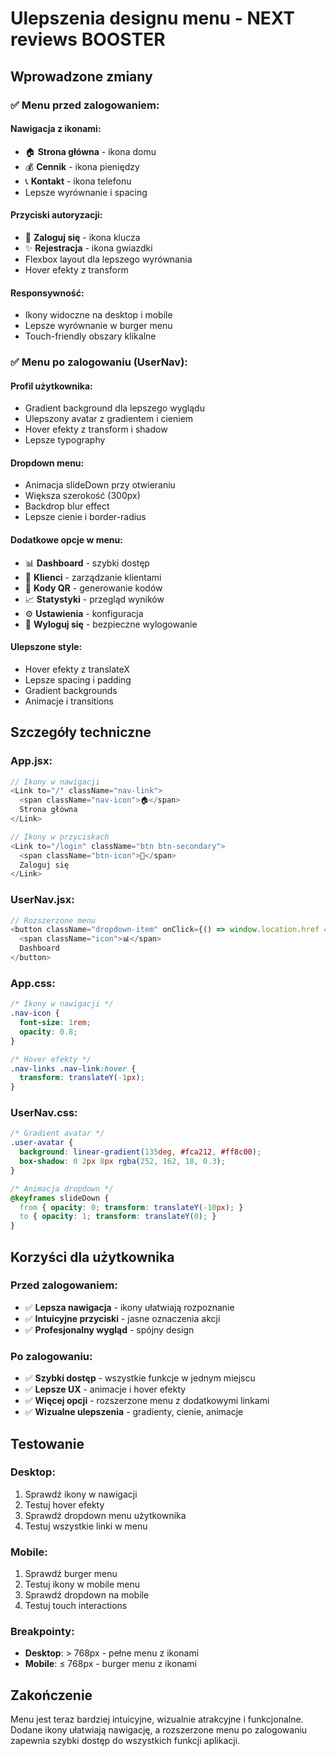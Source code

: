 # Ulepszenia designu menu - NEXT reviews BOOSTER

## Wprowadzone zmiany

### ✅ **Menu przed zalogowaniem:**

#### **Nawigacja z ikonami:**
- 🏠 **Strona główna** - ikona domu
- 💰 **Cennik** - ikona pieniędzy  
- 📞 **Kontakt** - ikona telefonu
- Lepsze wyrównanie i spacing

#### **Przyciski autoryzacji:**
- 🔑 **Zaloguj się** - ikona klucza
- ✨ **Rejestracja** - ikona gwiazdki
- Flexbox layout dla lepszego wyrównania
- Hover efekty z transform

#### **Responsywność:**
- Ikony widoczne na desktop i mobile
- Lepsze wyrównanie w burger menu
- Touch-friendly obszary klikalne

### ✅ **Menu po zalogowaniu (UserNav):**

#### **Profil użytkownika:**
- Gradient background dla lepszego wyglądu
- Ulepszony avatar z gradientem i cieniem
- Hover efekty z transform i shadow
- Lepsze typography

#### **Dropdown menu:**
- Animacja slideDown przy otwieraniu
- Większa szerokość (300px)
- Backdrop blur effect
- Lepsze cienie i border-radius

#### **Dodatkowe opcje w menu:**
- 📊 **Dashboard** - szybki dostęp
- 👥 **Klienci** - zarządzanie klientami
- 📱 **Kody QR** - generowanie kodów
- 📈 **Statystyki** - przegląd wyników
- ⚙️ **Ustawienia** - konfiguracja
- 🚪 **Wyloguj się** - bezpieczne wylogowanie

#### **Ulepszone style:**
- Hover efekty z translateX
- Lepsze spacing i padding
- Gradient backgrounds
- Animacje i transitions

## Szczegóły techniczne

### **App.jsx:**
```javascript
// Ikony w nawigacji
<Link to="/" className="nav-link">
  <span className="nav-icon">🏠</span>
  Strona główna
</Link>

// Ikony w przyciskach
<Link to="/login" className="btn btn-secondary">
  <span className="btn-icon">🔑</span>
  Zaloguj się
</Link>
```

### **UserNav.jsx:**
```javascript
// Rozszerzone menu
<button className="dropdown-item" onClick={() => window.location.href = '/dashboard'}>
  <span className="icon">📊</span>
  Dashboard
</button>
```

### **App.css:**
```css
/* Ikony w nawigacji */
.nav-icon {
  font-size: 1rem;
  opacity: 0.8;
}

/* Hover efekty */
.nav-links .nav-link:hover {
  transform: translateY(-1px);
}
```

### **UserNav.css:**
```css
/* Gradient avatar */
.user-avatar {
  background: linear-gradient(135deg, #fca212, #ff8c00);
  box-shadow: 0 2px 8px rgba(252, 162, 18, 0.3);
}

/* Animacja dropdown */
@keyframes slideDown {
  from { opacity: 0; transform: translateY(-10px); }
  to { opacity: 1; transform: translateY(0); }
}
```

## Korzyści dla użytkownika

### **Przed zalogowaniem:**
- ✅ **Lepsza nawigacja** - ikony ułatwiają rozpoznanie
- ✅ **Intuicyjne przyciski** - jasne oznaczenia akcji
- ✅ **Profesjonalny wygląd** - spójny design

### **Po zalogowaniu:**
- ✅ **Szybki dostęp** - wszystkie funkcje w jednym miejscu
- ✅ **Lepsze UX** - animacje i hover efekty
- ✅ **Więcej opcji** - rozszerzone menu z dodatkowymi linkami
- ✅ **Wizualne ulepszenia** - gradienty, cienie, animacje

## Testowanie

### **Desktop:**
1. Sprawdź ikony w nawigacji
2. Testuj hover efekty
3. Sprawdź dropdown menu użytkownika
4. Testuj wszystkie linki w menu

### **Mobile:**
1. Sprawdź burger menu
2. Testuj ikony w mobile menu
3. Sprawdź dropdown na mobile
4. Testuj touch interactions

### **Breakpointy:**
- **Desktop**: > 768px - pełne menu z ikonami
- **Mobile**: ≤ 768px - burger menu z ikonami

## Zakończenie

Menu jest teraz bardziej intuicyjne, wizualnie atrakcyjne i funkcjonalne. Dodane ikony ułatwiają nawigację, a rozszerzone menu po zalogowaniu zapewnia szybki dostęp do wszystkich funkcji aplikacji.
